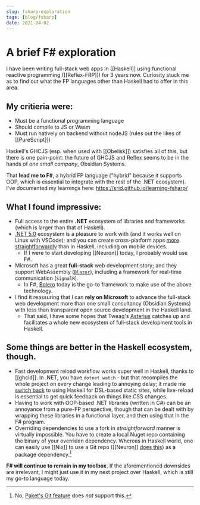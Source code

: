 ```yaml
---
slug: fsharp-exploration
tags: [blog/fsharp]
date: 2021-04-02
---
```


# A brief F\# exploration

I have been writing full-stack web apps in [[Haskell]] using functional reactive programming ([[Reflex-FRP]]) for 3 years now. Curiosity stuck me as to find out what the FP languages other than Haskell had to offer in this area.

## My critieria were:

- Must be a functional programming language
- Should compile to JS or Wasm
- Must run natively on backend without nodeJS (rules out the likes of [[PureScript]])

Haskell's GHCJS (esp. when used with [[Obelisk]]) satisfies all of this, but there is one pain-point: the future of GHCJS and Reflex seems to be in the hands of *one small company*, Obsidian Systems.

That **lead me to F\#**, a hybrid FP language ("hybrid" because it supports OOP, which is essential to integrate with the rest of the .NET ecosystem). I've documented my learnings here: https://srid.github.io/learning-fsharp/

## What I found impressive:

- Full access to the entire **.NET** ecosystem of libraries and frameworks (which is larger than that of Haskell).
- [.NET 5.0](https://devblogs.microsoft.com/dotnet/announcing-net-5-0/#unified-platform-vision) ecosystem is a pleasure to work with (and it works well on Linux with VSCode); and you can create cross-platform apps [more straightforwardly](https://github.com/srid/neuron/pull/586) than in Haskell, including on mobile devices.
    - If I were to start developing [[Neuron]] today, I probably would use F#.
- Microsoft has a great **full-stack** web development story; and they support WebAssembly ([`Blazor`](https://srid.github.io/learning-fsharp/Blazor)), including a framework for real-time communication (`SignalR`).
    - In F#, [Bolero](https://fsbolero.io/) today is the go-to framework to make use of the above technology.
- I find it reassuring that I can **rely on Microsoft** to advance the full-stack web development more than one small consultancy (Obsidian Systems) with less than transparent open source development in the Haskell land. 
    - That said, I have some hopes that Tweag's [Asterius](https://github.com/tweag/asterius) catches up and facilitates a whole new ecosystem of full-stack development tools in Haskell.

## Some things are better in the Haskell ecosystem, though. 

- Fast development reload workflow works super well in Haskell, thanks to [[ghcid]]. In .NET, you have `dotnet watch` - but that recompiles the whole project on every change leading to annoying delay; it made me [switch back](https://github.com/srid/Feather/issues/10) to using Haskell for DSL-based static sites, while live-reload is essential to get quick feedback on things like CSS changes. 
- Having to work with OOP-based .NET libraries (written in C\#) can be an annoyance from a pure-FP perspective, though that can be dealt with by wrapping these libraries in a functional layer, and then using that in the F# program.
- Overriding dependencies to use a fork in *straightforward* manner is virtually impossible. You have to create a local Nuget repo containing the binary of your overriden dependency. Whereas in Haskell world, one can easily use [[Nix]] to use a Git repo ([[Neuron]] [does this](https://github.com/srid/neuron/tree/master/dep)) as a package dependency.[^paket]

[^paket]: No, [Paket's Git feature](https://fsprojects.github.io/Paket/git-dependencies.html) does *not* support this.

**F# will continue to remain in my toolbox**. If the aforementioned downsides are irrelevant, I might just use it in my next project over Haskell, which is still my go-to language today.
